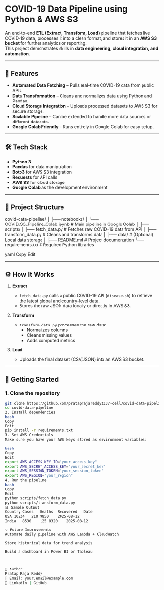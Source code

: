 # COVID-19 Data Pipeline using Python & AWS S3

An end-to-end **ETL (Extract, Transform, Load)** pipeline that fetches live COVID-19 data, processes it into a clean format, and stores it in an **AWS S3 bucket** for further analytics or reporting.  
This project demonstrates skills in **data engineering, cloud integration, and automation**.

---

## 📌 Features
- **Automated Data Fetching** – Pulls real-time COVID-19 data from public APIs.
- **Data Transformation** – Cleans and normalizes data using Python and Pandas.
- **Cloud Storage Integration** – Uploads processed datasets to AWS S3 for secure storage.
- **Scalable Pipeline** – Can be extended to handle more data sources or different datasets.
- **Google Colab Friendly** – Runs entirely in Google Colab for easy setup.

---

## 🛠 Tech Stack
- **Python 3**
- **Pandas** for data manipulation
- **Boto3** for AWS S3 integration
- **Requests** for API calls
- **AWS S3** for cloud storage
- **Google Colab** as the development environment

---

## 📂 Project Structure
covid-data-pipeline/
│
├── notebooks/
│ └── COVID_S3_Pipeline_Colab.ipynb # Main pipeline in Google Colab
│
├── scripts/
│ ├── fetch_data.py # Fetches raw COVID-19 data from API
│ ├── transform_data.py # Cleans and transforms data
│
├── data/ # (Optional) Local data storage
│
├── README.md # Project documentation
└── requirements.txt # Required Python libraries

yaml
Copy
Edit

---

## ⚙️ How It Works
1. **Extract**  
   - `fetch_data.py` calls a public COVID-19 API (`disease.sh`) to retrieve the latest global and country-level data.
   - Stores the raw JSON data locally or directly in AWS S3.

2. **Transform**  
   - `transform_data.py` processes the raw data:
     - Normalizes columns
     - Cleans missing values
     - Adds computed metrics

3. **Load**  
   - Uploads the final dataset (CSV/JSON) into an AWS S3 bucket.

---

## 🚀 Getting Started

### **1. Clone the repository**
```bash
git clone https://github.com/prataprajareddy2337-cell/covid-data-pipeline.git
cd covid-data-pipeline
2. Install dependencies
bash
Copy
Edit
pip install -r requirements.txt
3. Set AWS Credentials
Make sure you have your AWS keys stored as environment variables:

bash
Copy
Edit
export AWS_ACCESS_KEY_ID="your_access_key"
export AWS_SECRET_ACCESS_KEY="your_secret_key"
export AWS_SESSION_TOKEN="your_session_token"
export AWS_REGION="your_region"
4. Run the pipeline
bash
Copy
Edit
python scripts/fetch_data.py
python scripts/transform_data.py
📊 Sample Output
Country	Cases	Deaths	Recovered	Date
USA	10234	210	9850	2025-08-12
India	8530	125	8320	2025-08-12

💡 Future Improvements
Automate daily pipeline with AWS Lambda + CloudWatch

Store historical data for trend analysis

Build a dashboard in Power BI or Tableau



👤 Author
Pratap Raja Reddy
📧 Email: your.email@example.com
🔗 LinkedIn | GitHub

